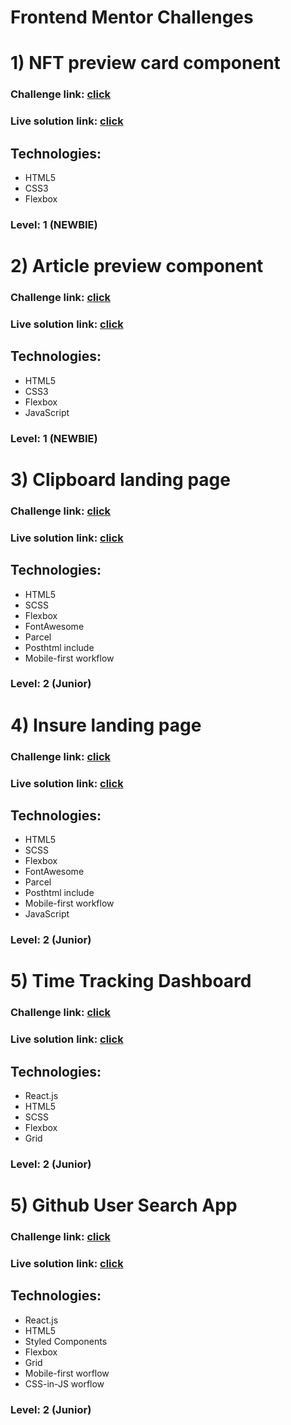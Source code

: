 # Frontend Mentor Challenges

# 1) NFT preview card component

### Challenge link: [click](https://www.frontendmentor.io/challenges/nft-preview-card-component-SbdUL_w0U)

### Live solution link: [click](https://borys25ol.github.io/frontend-mentor-challenges/nft-preview-card-component/)

## Technologies:

- HTML5
- CSS3
- Flexbox

### Level: 1 (NEWBIE)

#

# 2) Article preview component

### Challenge link: [click](https://www.frontendmentor.io/challenges/article-preview-component-dYBN_pYFT)

### Live solution link: [click](https://borys25ol.github.io/frontend-mentor-challenges/article-preview-component/)

## Technologies:

- HTML5
- CSS3
- Flexbox
- JavaScript

### Level: 1 (NEWBIE)

#

# 3) Clipboard landing page

### Challenge link: [click](https://www.frontendmentor.io/challenges/clipboard-landing-page-5cc9bccd6c4c91111378ecb9)

### Live solution link: [click](https://borys25ol.github.io/frontend-mentor-challenges/clipboard-landing-page/)

## Technologies:

- HTML5
- SCSS
- Flexbox
- FontAwesome
- Parcel
- Posthtml include
- Mobile-first workflow

### Level: 2 (Junior)

#

# 4) Insure landing page

### Challenge link: [click](https://www.frontendmentor.io/challenges/insure-landing-page-uTU68JV8)

### Live solution link: [click](https://borys25ol.github.io/frontend-mentor-challenges/insure-landing-page/)

## Technologies:

- HTML5
- SCSS
- Flexbox
- FontAwesome
- Parcel
- Posthtml include
- Mobile-first workflow
- JavaScript

### Level: 2 (Junior)

#

# 5) Time Tracking Dashboard

### Challenge link: [click](https://www.frontendmentor.io/challenges/time-tracking-dashboard-UIQ7167Jw)

### Live solution link: [click](https://time-tracking-dashboard-borys25ol.netlify.app/)

## Technologies:

- React.js
- HTML5
- SCSS
- Flexbox
- Grid

### Level: 2 (Junior)

#

# 5) Github User Search App

### Challenge link: [click](https://www.frontendmentor.io/challenges/github-user-search-app-Q09YOgaH6)

### Live solution link: [click](https://github-user-search-app-borys25ol.netlify.app/)

## Technologies:

- React.js
- HTML5
- Styled Components
- Flexbox
- Grid
- Mobile-first worflow
- CSS-in-JS worflow

### Level: 2 (Junior)